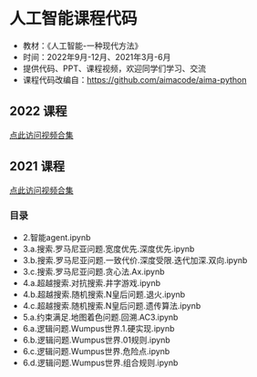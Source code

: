# 人工智能课程代码

- 教材：《人工智能-一种现代方法》
- 时间：2022年9月-12月、2021年3月-6月
- 提供代码、PPT、课程视频，欢迎同学们学习、交流
- 课程代码改编自：https://github.com/aimacode/aima-python

## 2022 课程
[点此访问视频合集](https://space.bilibili.com/693033162/channel/collectiondetail?sid=680259)


## 2021 课程
[点此访问视频合集](https://space.bilibili.com/693033162/channel/collectiondetail?sid=237821)


### 目录

- 2.智能agent.ipynb
- 3.a.搜索.罗马尼亚问题.宽度优先.深度优先.ipynb
- 3.b.搜索.罗马尼亚问题.一致代价.深度受限.迭代加深.双向.ipynb
- 3.c.搜索.罗马尼亚问题.贪心法.Ax.ipynb
- 4.a.超越搜索.对抗搜索.井字游戏.ipynb
- 4.b.超越搜索.随机搜索.N皇后问题.退火.ipynb
- 4.c.超越搜索.随机搜索.N皇后问题.遗传算法.ipynb
- 5.a.约束满足.地图着色问题.回溯.AC3.ipynb
- 6.a.逻辑问题.Wumpus世界.1.硬实现.ipynb
- 6.b.逻辑问题.Wumpus世界.01规则.ipynb
- 6.c.逻辑问题.Wumpus世界.危险点.ipynb
- 6.d.逻辑问题.Wumpus世界.组合规则.ipynb


[//]: # (### 1-绪论-8.29)

[//]: # ()
[//]: # ([![]&#40;https://bb-embed.herokuapp.com/embed?v=BV1UU4y1B7kY&#41;]&#40;//player.bilibili.com/player.html?aid=687605957&bvid=BV1UU4y1B7kY&cid=819186240&page=1&#41;)

[//]: # ()
[//]: # (- [1-视频地址]&#40;https://www.bilibili.com/video/BV1UU4y1B7kY&#41;)

[//]: # ()
[//]: # (- [1-课件地址]&#40;https://www.bilibili.com/read/cv18369678&#41;)

[//]: # ()
[//]: # ()
[//]: # (### 2022人工智能-2-智能Agent-9.2)

[//]: # ()
[//]: # ([![]&#40;https://bb-embed.herokuapp.com/embed?v=BV1fe4y1d7s9&#41;]&#40;//player.bilibili.com/player.html?aid=557688147&bvid=BV1fe4y1d7s9&cid=822913230&page=1&#41;)

[//]: # ()
[//]: # (- [1-视频地址]&#40;https://www.bilibili.com/video/BV1fe4y1d7s9&#41;)

[//]: # ()
[//]: # (- [1-课件地址]&#40;https://www.bilibili.com/read/cv18431714&#41;)

[//]: # ()
[//]: # ()
[//]: # (### 2022人工智能-2-智能Agent-代码-9.2)

[//]: # ()
[//]: # ([![]&#40;https://bb-embed.herokuapp.com/embed?v=BV16e411g7d2&#41;]&#40;//player.bilibili.com/player.html?aid=260142686&bvid=BV16e411g7d2&cid=823793511&page=1&#41;)

[//]: # ()
[//]: # (- [1-视频地址]&#40;https://www.bilibili.com/video/BV16e411g7d2&#41;)

